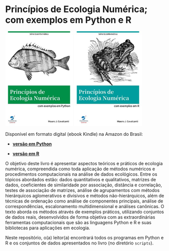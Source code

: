# Princípios de Ecologia Numérica; com exemplos em Python e R

<a href="https://amzn.to/3iyguyV"><img src="./images/cover_python.jpg" alt="cover_python" style="zoom:67%;" /></a>  <a href="https://amzn.to/3Ant4Hm"><img src="/images/cover_r.jpg" alt="cover_r" style="zoom:67%;" /></a>   

Disponível em formato digital (ebook Kindle) na Amazon do Brasil:

* [**versão em Python**](https://amzn.to/3iyguyV)

* [**versão em R**](https://amzn.to/3Ant4Hm)

O objetivo deste livro é apresentar aspectos teóricos e práticos de ecologia numérica, compreendida como toda aplicação de métodos numéricos e procedimentos computacionais na análise de dados ecológicos. Entre os tópicos abordados estão: dados quantitativos e qualitativos, matrizes de dados, coeficientes de similaridade por associação, distância e correlação, testes de associação de matrizes, análise de agrupamentos com métodos hierárquicos aglomerativos e divisivos e métodos não-hierárquicos, além de técnicas de ordenação como análise de componentes principais, análise de correspondências, escalonamento multidimensional e análises canônicas. O texto aborda os métodos através de exemplos práticos, utilizando conjuntos de dados reais, desenvolvidos de forma objetiva com as extraordinárias ferramentas computacionais que são as linguagens Python e R e suas bibliotecas para aplicações em ecologia.

Neste repositório, o(a) leitor(a) encontrará todos os programas em Python e R e os conjuntos de dados apresentados no livro (no diretório `scripts`).
